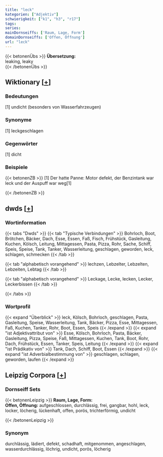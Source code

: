 ```yaml
---
title: "leck"
kategorien: ["Adjektiv"]
schwierigkeit: ["k1", "h3", "r17"]
tags:
series:
mainDornseiffs: ['Raum, Lage, Form']
domainDornseiffs: ['Offen, Öffnung']
url: "leck"
---
```


{{< betonenÜbs >}}
**Übersetzung:**  
leaking, leaky  
{{< /betonenÜbs >}}

## Wiktionary [[+](https://de.wiktionary.org/wiki/leck)]

### Bedeutungen
[1] undicht (besonders von Wasserfahrzeugen)  

### Synonyme
[1] leckgeschlagen  

### Gegenwörter
[1] dicht  

### Beispiele
{{< betonenZB >}}
[1] Der hatte Panne: Motor defekt, der Benzintank war leck und der Auspuff war weg[1]  

{{< /betonenZB >}}


## dwds [[+](https://www.dwds.de/wb/leck)]

### Wortinformation
{{< tabs "Dwds" >}}
{{< tab "Typische Verbindungen" >}}
Bohrloch, Boot, Brötchen, Bäcker, Dach, Esse, Essen, Faß, Fisch, Frühstück, Gasleitung, Kuchen, Kölsch, Leitung, Mittagessen, Pasta, Pizza, Rohr, Sache, Schiff, Speis, Speise, Tank, Tanker, Wasserleitung, geschlagen, geworden, leck, schlagen, schmecken
{{< /tab >}}

{{< tab "alphabetisch vorangehend" >}}
lechzen, Lebzelter, Lebzelten, Lebzeiten, Lebtag
{{< /tab >}}

{{< tab "alphabetisch vorangehend" >}}
Leckage, Lecke, lecken, Lecker, Leckerbissen
{{< /tab >}}

{{< /tabs >}}

### Wortprofil
{{< expand "Überblick" >}} leck, Kölsch, Bohrloch, geschlagen, Pasta, Gasleitung, Speise, Wasserleitung, Tank, Bäcker, Pizza, Esse, Mittagessen, Faß, Kuchen, Tanker, Rohr, Boot, Essen, Speis {{< /expand >}}
{{< expand "ist Adjektivattribut von" >}} Esse, Kölsch, Bohrloch, Pasta, Bäcker, Gasleitung, Pizza, Speise, Faß, Mittagessen, Kuchen, Tank, Boot, Rohr, Dach, Frühstück, Essen, Tanker, Speis, Leitung {{< /expand >}}
{{< expand "ist Prädikativ von" >}} Tank, Dach, Schiff, Boot, Essen {{< /expand >}}
{{< expand "ist Adverbialbestimmung von" >}} geschlagen, schlagen, geworden, laufen {{< /expand >}}

## Leipzig Corpora [[+](https://corpora.uni-leipzig.de/en/res?word=leck&corpusId=deu_newscrawl-public_2018)]

### Dornseiff Sets
{{< betonenLeipzig >}}
**Raum, Lage, Form:**  
**Offen, Öffnung:** aufgeschlossen, durchlässig, frei, gangbar, hohl, leck, locker, löcherig, lückenhaft, offen, porös, trichterförmig, undicht  

{{< /betonenLeipzig >}}

### Synonym
durchlässig, lädiert, defekt, schadhaft, mitgenommen, angeschlagen, wasserdurchlässig, löchrig, undicht, porös, löcherig

